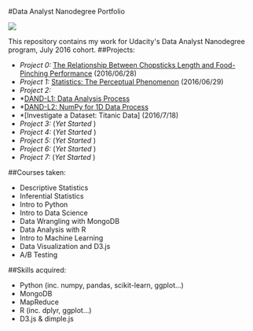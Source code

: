 #Data Analyst Nanodegree Portfolio

<img src="https://pbs.twimg.com/media/B4LemTlIMAAy8AM.jpg">

This repository contains my work for Udacity's Data Analyst Nanodegree program, July 2016 cohort.
##Projects:
* *Project 0:* [The Relationship Between Chopsticks Length and Food-Pinching Performance](https://github.com/ronafan/data-analysis-nanodgree_projects/tree/master/p0-chopstick-length-analysis) (2016/06/28)
* *Project 1:* [Statistics: The Perceptual Phenomenon](https://github.com/ronafan/data-analysis-nanodgree_projects/tree/master/p1-test-perceptual-phenomenon) (2016/06/29)
* *Project 2:* 
* *[DAND-L1: Data Analysis Process](https://github.com/ronafan/data-analysis-nanodgree_projects/blob/master/p2-investigate-a-dataset/Intro%20to%20Data%20Analysis/L1_DA_process.ipynb) 
* *[DAND-L2: NumPy for 1D Data Process](https://github.com/ronafan/data-analysis-nanodgree_projects/blob/master/p2-investigate-a-dataset/Intro%20to%20Data%20Analysis/L2_1D_data_analysis/L2-numpy_pandas_1d%2Bdata.ipynb) 
* *[Investigate a Dataset: Titanic Data] (2016/7/18)
* *Project 3:* (*Yet Started* )
* *Project 4:* (*Yet Started* )
* *Project 5:* (*Yet Started* )
* *Project 6:* (*Yet Started* )
* *Project 7:* (*Yet Started* )


##Courses taken:
* Descriptive Statistics
* Inferential Statistics
* Intro to Python
* Intro to Data Science
* Data Wrangling with MongoDB
* Data Analysis with R
* Intro to Machine Learning
* Data Visualization and D3.js
* A/B Testing

##Skills acquired:
* Python (inc. numpy, pandas, scikit-learn, ggplot...)
* MongoDB
* MapReduce
* R (inc. dplyr, ggplot...)
* D3.js & dimple.js
